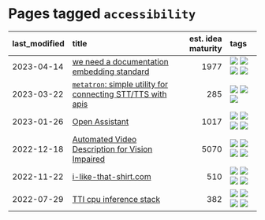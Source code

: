 # Pages tagged `accessibility`

|last_modified|title|est. idea maturity|tags
|:---|:---|---:|:---|
|2023-04-14|[we need a documentation embedding standard](../doc-embed-standard.md)|1977|[![](https://img.shields.io/badge/tag-accessibility-7c795e)](../tags/accessibility.md) [![](https://img.shields.io/badge/tag-documentation-96f12e)](../tags/documentation.md) [![](https://img.shields.io/badge/tag-standard-5e378d)](../tags/standard.md) [![](https://img.shields.io/badge/tag-tooling-4bcfd8)](../tags/tooling.md)|
|2023-03-22|[`metatron`: simple utility for connecting STT/TTS with apis](../metatron.md)|285|[![](https://img.shields.io/badge/tag-accessibility-7c795e)](../tags/accessibility.md) [![](https://img.shields.io/badge/tag-tooling-4bcfd8)](../tags/tooling.md) [![](https://img.shields.io/badge/tag-wip-e7673c)](../tags/wip.md)|
|2023-01-26|[Open Assistant](../open-assistant.md)|1017|[![](https://img.shields.io/badge/tag-accessibility-7c795e)](../tags/accessibility.md) [![](https://img.shields.io/badge/tag-publicgood-734214)](../tags/publicgood.md) [![](https://img.shields.io/badge/tag-stability-4aea2)](../tags/stability.md) [![](https://img.shields.io/badge/tag-wip-e7673c)](../tags/wip.md)|
|2022-12-18|[Automated Video Description for Vision Impaired](../automated-video-description.md)|5070|[![](https://img.shields.io/badge/tag-accessibility-7c795e)](../tags/accessibility.md) [![](https://img.shields.io/badge/tag-dataset-dc62b7)](../tags/dataset.md) [![](https://img.shields.io/badge/tag-foundation-95bed6)](../tags/foundation.md) [![](https://img.shields.io/badge/tag-publicgood-734214)](../tags/publicgood.md)|
|2022-11-22|[i-like-that-shirt.com](../ilikethatshirt.com.md)|510|[![](https://img.shields.io/badge/tag-accessibility-7c795e)](../tags/accessibility.md) [![](https://img.shields.io/badge/tag-completed-6a156e)](../tags/completed.md) [![](https://img.shields.io/badge/tag-publicgood-734214)](../tags/publicgood.md) [![](https://img.shields.io/badge/tag-tooling-4bcfd8)](../tags/tooling.md)|
|2022-07-29|[TTI cpu inference stack](../TTI-cpu-inference-stack.md)|382|[![](https://img.shields.io/badge/tag-accessibility-7c795e)](../tags/accessibility.md) [![](https://img.shields.io/badge/tag-stability-4aea2)](../tags/stability.md) [![](https://img.shields.io/badge/tag-tooling-4bcfd8)](../tags/tooling.md) [![](https://img.shields.io/badge/tag-wip-e7673c)](../tags/wip.md)|